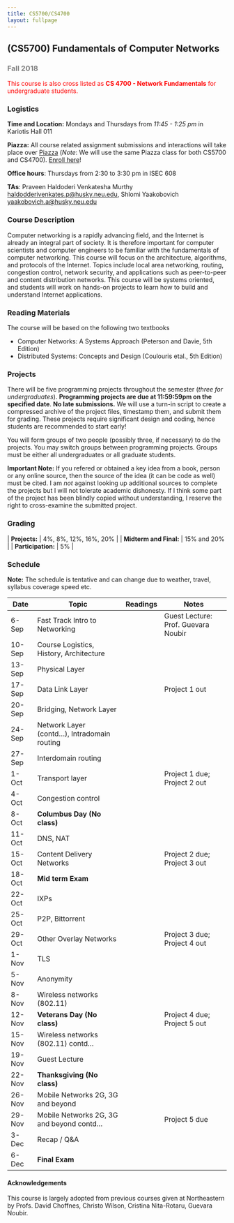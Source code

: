 ```yaml
---
title: CS5700/CS4700
layout: fullpage
---
```


## (CS5700) Fundamentals of Computer Networks
### <span style="color:grey">Fall 2018</span>

<span style="color:red">This course is also cross listed as **CS 4700 - Network Fundamentals** for undergraduate students.</span>

### Logistics
**Time and Location:** Mondays and Thursdays from *11:45 - 1:25 pm* in Kariotis Hall 011

**Piazza:** All course related assignment submissions and interactions will take place over [Piazza](https://piazza.com/northeastern/fall2018/cs5700/home) (*Note*: We will use the same Piazza class for both CS5700 and CS4700). [Enroll here](https://piazza.com/northeastern/fall2018/cs5700/)!

**Office hours**: Thursdays from 2:30 to 3:30 pm in ISEC 608  

**TAs**: Praveen Haldoderi Venkatesha Murthy  <haldodderivenkates.p@husky.neu.edu>, Shlomi Yaakobovich <yaakobovich.a@husky.neu.edu>

### Course Description

Computer networking is a rapidly advancing field, and the Internet is already an integral part of society. It is therefore important for computer scientists and computer engineers to be familiar with the fundamentals of computer networking. This course will focus on the architecture, algorithms, and protocols of the Internet. Topics include local area networking, routing, congestion control, network security, and applications such as peer-to-peer and content distribution networks. This course will be systems oriented, and students will work on hands-on projects to learn how to build and understand Internet applications.

### Reading Materials
The course will be based on the following two textbooks

- Computer Networks: A Systems Approach (Peterson and Davie, 5th Edition)
- Distributed Systems: Concepts and Design (Coulouris etal., 5th Edition)

### Projects
There will be five programming projects throughout the semester (_three for undergraduates_). **Programming projects are due at 11:59:59pm on the specified date**. **No late submissions.** We will use a turn-in script to create a compressed archive of the project files, timestamp them, and submit them for grading. These projects require significant design and coding, hence students are recommended to start early! 

You will form groups of two people (possibly three, if necessary) to do the projects. You may switch groups between programming projects. Groups must be either all undergraduates or all graduate students.

**Important Note:** If you refered or obtained a key idea from a book, person or any online source, then the source of the idea (it can be code as well) must be cited. I am _not_ against looking up additional sources to complete the projects but I will not tolerate academic dishonesty. If I think some part of the project has been blindly copied without understanding, I reserve the right to cross-examine the submitted project.

### Grading

| **Projects:**         | 4%, 8%, 12%, 16%, 20% |
| **Midterm and Final:** | 15% and 20%           |
| **Participation:**     | 5%                    |



### Schedule

**Note:** The schedule is tentative and can change due to weather, travel, syllabus coverage speed etc.

| Date   | Topic                                       | Readings | Notes                               |
|--------|---------------------------------------------|----------|-------------------------------------|
| 6-Sep  | Fast Track Intro to Networking              |          | Guest Lecture: Prof. Guevara Noubir |
| 10-Sep | Course Logistics, History, Architecture     |          |                                     |
| 13-Sep | Physical Layer                              |          |                                     |
| 17-Sep | Data Link Layer                             |          | Project 1 out                       |
| 20-Sep | Bridging, Network Layer                     |          |                                     |
| 24-Sep | Network Layer (contd…), Intradomain routing |          |                                     |
| 27-Sep | Interdomain routing                         |          |                                     |
| 1-Oct  | Transport layer                             |          | Project 1 due; Project 2 out        |
| 4-Oct  | Congestion control                          |          |                                     |
| 8-Oct  | **Columbus Day (No class)**                 |          |                                     |
| 11-Oct | DNS, NAT                                    |          |                                     |
| 15-Oct | Content Delivery Networks                   |          | Project 2 due; Project 3 out        |
| 18-Oct | **Mid term Exam**                           |          |                                     |
| 22-Oct | IXPs                                        |          |                                     |
| 25-Oct | P2P, Bittorrent                             |          |                                     |
| 29-Oct | Other Overlay Networks                      |          | Project 3 due; Project 4 out        |
| 1-Nov  | TLS                                         |          |                                     |
| 5-Nov  | Anonymity                                   |          |                                     |
| 8-Nov  | Wireless networks (802.11)                  |          |                                     |
| 12-Nov | **Veterans Day (No class)**                 |          | Project 4 due; Project 5 out        |
| 15-Nov | Wireless networks (802.11) contd…           |          |                                     |
| 19-Nov | Guest Lecture                               |          |                                     |
| 22-Nov | **Thanksgiving (No class)**                 |          |                                     |
| 26-Nov | Mobile Networks 2G, 3G and beyond           |          |                                     |
| 29-Nov | Mobile Networks 2G, 3G and beyond contd…    |          | Project 5 due                       |
| 3-Dec  | Recap / Q&A                                 |          |                                     |
| 6-Dec  | **Final Exam**                              |          |                                     |

#### Acknowledgements
This course is largely adopted from previous courses given at Northeastern by Profs. David Choffnes, Christo Wilson, Cristina Nita-Rotaru, Guevara Noubir.